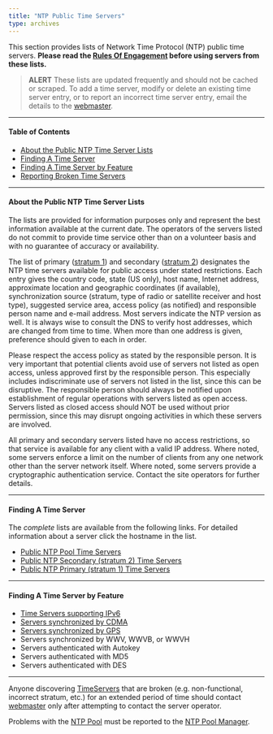 ```yaml
---
title: "NTP Public Time Servers"
type: archives
---
```


This section provides lists of Network Time Protocol (NTP) public time servers. **Please read the [Rules Of Engagement](/support/servers/rulesofengagement) before using servers from these lists.**

> **ALERT** These lists are updated frequently and should not be cached or scraped. To add a time server, modify or delete an existing time server entry, or to report an incorrect time server entry, email the details to the [webmaster](mailto:webmaster@nwtime.org).

* * *

#### Table of Contents

* [About the Public NTP Time Server Lists](#about-the-public-ntp-time-server-lists)
* [Finding A Time Server](#finding-a-time-server)
* [Finding A Time Server by Feature](#finding-a-time-server-by-feature)
* [Reporting Broken Time Servers](#reporting-broken-time-servers)

* * *

#### About the Public NTP Time Server Lists

The lists are provided for information purposes only and represent the best information available at the current date. The operators of the servers listed do not commit to provide time service other than on a volunteer basis and with no guarantee of accuracy or availability.

The list of primary ([stratum 1](/support/servers/stratumonetimeservers)) and secondary ([stratum 2](/support/servers/stratumtwotimeservers)) designates the NTP time servers available for public access under stated restrictions. Each entry gives the country code, state (US only), host name, Internet address, approximate location and geographic coordinates (if available), synchronization source (stratum, type of radio or satellite receiver and host type), suggested service area, access policy (as notified) and responsible person name and e-mail address. Most servers indicate the NTP version as well. It is always wise to consult the DNS to verify host addresses, which are changed from time to time. When more than one address is given, preference should given to each in order.

Please respect the access policy as stated by the responsible person. It is very important that potential clients avoid use of servers not listed as open access, unless approved first by the responsible person. This especially includes indiscriminate use of servers not listed in the list, since this can be disruptive. The responsible person should always be notified upon establishment of regular operations with servers listed as open access. Servers listed as closed access should NOT be used without prior permission, since this may disrupt ongoing activities in which these servers are involved.

All primary and secondary servers listed have no access restrictions, so that service is available for any client with a valid IP address. Where noted, some servers enforce a limit on the number of clients from any one network other than the server network itself. Where noted, some servers provide a cryptographic authentication service. Contact the site operators for further details.

* * *

#### Finding A Time Server

The _complete_ lists are available from the following links. For detailed information about a server click the hostname in the list.

*   [Public NTP Pool Time Servers](/support/servers/ntppoolservers)
*   [Public NTP Secondary (stratum 2) Time Servers](/support/servers/stratumtwotimeservers)
*   [Public NTP Primary (stratum 1) Time Servers](/support/servers/stratumonetimeservers)

* * *

#### Finding A Time Server by Feature

* [Time Servers supporting IPv6](/support/servers/publictimeserver000638)
* [Servers synchronized by CDMA](/support/servers/serverssynchronizedbycdma)
* [Servers synchronized by GPS](/support/servers/serverssynchronizedbygps)
* Servers synchronized by WWV, WWVB, or WWVH
* Servers authenticated with Autokey
* Servers authenticated with MD5
* Servers authenticated with DES

* * *

Anyone discovering [TimeServers](/support/TimeServer) that are broken (e.g. non-functional, incorrect stratum, etc.) for an extended period of time should contact [webmaster](mailto:webmaster@nwtime.org) only after attempting to contact the server operator.

Problems with the [NTP Pool](/support/NTPPoolServers) must be reported to the [NTP Pool Manager](mailto:ask@ntp.org).